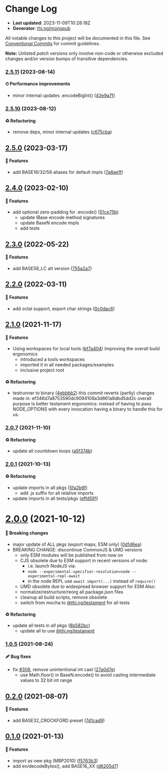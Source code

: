 # Change Log

- **Last updated**: 2023-11-09T10:28:18Z
- **Generator**: [thi.ng/monopub](https://thi.ng/monopub)

All notable changes to this project will be documented in this file.
See [Conventional Commits](https://conventionalcommits.org/) for commit guidelines.

**Note:** Unlisted _patch_ versions only involve non-code or otherwise excluded changes
and/or version bumps of transitive dependencies.

### [2.5.11](https://github.com/thi-ng/umbrella/tree/@thi.ng/base-n@2.5.11) (2023-08-14)

#### ⏱ Performance improvements

- minor internal updates .encodeBigInt() ([43e9a7f](https://github.com/thi-ng/umbrella/commit/43e9a7f))

### [2.5.10](https://github.com/thi-ng/umbrella/tree/@thi.ng/base-n@2.5.10) (2023-08-12)

#### ♻️ Refactoring

- remove deps, minor internal updates ([c675cba](https://github.com/thi-ng/umbrella/commit/c675cba))

## [2.5.0](https://github.com/thi-ng/umbrella/tree/@thi.ng/base-n@2.5.0) (2023-03-17)

#### 🚀 Features

- add BASE16/32/58 aliases for default impls ([7a8ae1f](https://github.com/thi-ng/umbrella/commit/7a8ae1f))

## [2.4.0](https://github.com/thi-ng/umbrella/tree/@thi.ng/base-n@2.4.0) (2023-02-10)

#### 🚀 Features

- add optional zero-padding for .encode() ([51ce75b](https://github.com/thi-ng/umbrella/commit/51ce75b))
  - update IBase encode method signatures
  - update BaseN encode impls
  - add tests

## [2.3.0](https://github.com/thi-ng/umbrella/tree/@thi.ng/base-n@2.3.0) (2022-05-22)

#### 🚀 Features

- add BASE58_LC alt version ([755a2a7](https://github.com/thi-ng/umbrella/commit/755a2a7))

## [2.2.0](https://github.com/thi-ng/umbrella/tree/@thi.ng/base-n@2.2.0) (2022-03-11)

#### 🚀 Features

- add octal support, export char strings ([0c0dac6](https://github.com/thi-ng/umbrella/commit/0c0dac6))

## [2.1.0](https://github.com/thi-ng/umbrella/tree/@thi.ng/base-n@2.1.0) (2021-11-17)

#### 🚀 Features

- Using workspaces for local tools ([bf7a404](https://github.com/thi-ng/umbrella/commit/bf7a404))
  Improving the overall build ergonomics
  - introduced a tools workspaces
  - imported it in all needed packages/examples
  - inclusive project root

#### ♻️ Refactoring

- testrunner to binary ([4ebbbb2](https://github.com/thi-ng/umbrella/commit/4ebbbb2))
  this commit reverts (partly) changes made in:
  ef346d7a8753590dc9094108a3d861a8dbd5dd2c
  overall purpose is better testament ergonomics:
  instead of having to pass NODE_OPTIONS with every invocation
  having a binary to handle this for us.

### [2.0.7](https://github.com/thi-ng/umbrella/tree/@thi.ng/base-n@2.0.7) (2021-11-10)

#### ♻️ Refactoring

- update all countdown loops ([a5f374b](https://github.com/thi-ng/umbrella/commit/a5f374b))

### [2.0.1](https://github.com/thi-ng/umbrella/tree/@thi.ng/base-n@2.0.1) (2021-10-13)

#### ♻️ Refactoring

- update imports in all pkgs ([5fa2b6f](https://github.com/thi-ng/umbrella/commit/5fa2b6f))
  - add .js suffix for all relative imports
- update imports in all tests/pkgs ([effd591](https://github.com/thi-ng/umbrella/commit/effd591))

# [2.0.0](https://github.com/thi-ng/umbrella/tree/@thi.ng/base-n@2.0.0) (2021-10-12)

#### 🛑 Breaking changes

- major update of ALL pkgs (export maps, ESM only) ([0d1d6ea](https://github.com/thi-ng/umbrella/commit/0d1d6ea))
- BREAKING CHANGE: discontinue CommonJS & UMD versions
  - only ESM modules will be published from now on
  - CJS obsolete due to ESM support in recent versions of node:
    - i.e. launch NodeJS via:
    - `node --experimental-specifier-resolution=node --experimental-repl-await`
    - in the node REPL use `await import(...)` instead of `require()`
  - UMD obsolete due to widespread browser support for ESM
  Also:
  - normalize/restructure/reorg all package.json files
  - cleanup all build scripts, remove obsolete
  - switch from mocha to [@thi.ng/testament](https://github.com/thi-ng/umbrella/tree/main/packages/testament) for all tests

#### ♻️ Refactoring

- update all tests in _all_ pkgs ([8b582bc](https://github.com/thi-ng/umbrella/commit/8b582bc))
  - update all to use [@thi.ng/testament](https://github.com/thi-ng/umbrella/tree/main/packages/testament)

### [1.0.5](https://github.com/thi-ng/umbrella/tree/@thi.ng/base-n@1.0.5) (2021-08-24)

#### 🩹 Bug fixes

- fix [#308](https://github.com/thi-ng/umbrella/issues/308), remove unintentional int cast ([27a0d7e](https://github.com/thi-ng/umbrella/commit/27a0d7e))
  - use Math.floor() in BaseN.encode() to avoid casting intermediate
    values to 32 bit int range

## [0.2.0](https://github.com/thi-ng/umbrella/tree/@thi.ng/base-n@0.2.0) (2021-08-07)

#### 🚀 Features

- add BASE32_CROCKFORD preset ([7d1cad9](https://github.com/thi-ng/umbrella/commit/7d1cad9))

## [0.1.0](https://github.com/thi-ng/umbrella/tree/@thi.ng/base-n@0.1.0) (2021-01-13)

#### 🚀 Features

- import as new pkg (MBP2010) ([f5763b3](https://github.com/thi-ng/umbrella/commit/f5763b3))
- add en/decodeBytes(), add BASE16_XX ([d6205d7](https://github.com/thi-ng/umbrella/commit/d6205d7))

